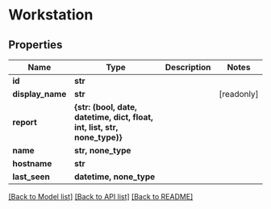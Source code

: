 # Workstation


## Properties

Name | Type | Description | Notes
------------ | ------------- | ------------- | -------------
**id** | **str** |  | 
**display_name** | **str** |  | [readonly] 
**report** | **{str: (bool, date, datetime, dict, float, int, list, str, none_type)}** |  | 
**name** | **str, none_type** |  | 
**hostname** | **str** |  | 
**last_seen** | **datetime, none_type** |  | 

[[Back to Model list]](../#documentation-for-models) [[Back to API list]](../#documentation-for-api-endpoints) [[Back to README]](../)


